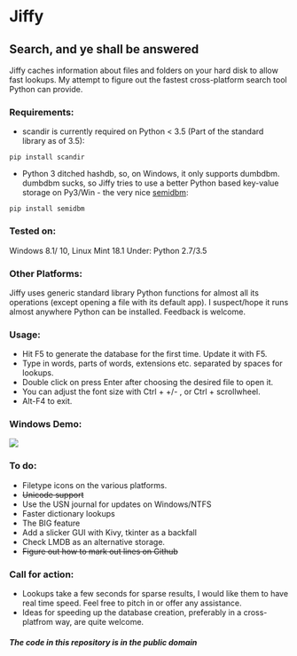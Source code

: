 # Jiffy
## Search, and ye shall be answered


Jiffy caches information about files and folders on your hard disk to allow fast lookups. My attempt to figure out the fastest cross-platform search tool Python can provide.


### Requirements: 
- scandir is currently required on Python < 3.5 (Part of the standard library as of 3.5):

`pip install scandir`

- Python 3 ditched hashdb, so, on Windows, it only supports dumbdbm. dumbdbm sucks, so Jiffy tries to use a better Python based key-value storage on Py3/Win - the very nice [semidbm](https://github.com/jamesls/semidbm/tree/master/semidbm):

`pip install semidbm`


### Tested on: 
Windows 8.1/ 10, Linux Mint 18.1 Under: Python 2.7/3.5


### Other Platforms:
Jiffy uses generic standard library Python functions for almost all its operations (except opening a file with its default app). I suspect/hope it runs almost anywhere Python can be installed. Feedback is welcome.


### Usage:
-	Hit F5 to generate the database for the first time. Update it with F5.
-	Type in words, parts of words, extensions etc. separated by spaces for lookups.
-	Double click on press Enter after choosing the desired file to open it.
-	You can adjust the font size with Ctrl + +/- , or Ctrl + scrollwheel.
-	Alt-F4 to exit.

### Windows Demo:
![](https://github.com/h5rdly/Jiffy/blob/master/WinDemo.gif)

### To do:
-	Filetype icons on the various platforms. 
-	~~Unicode support~~
-	Use the USN journal for updates on Windows/NTFS
-	Faster dictionary lookups 
-	The BIG feature
-	Add a slicker GUI with Kivy, tkinter as a backfall
-	Check LMDB as an alternative storage.
-	~~Figure out how to mark out lines on Github~~
     

### Call for action:
-	Lookups take a few seconds for sparse results, I would like them to have real time speed. Feel free to pitch in or offer any assistance.
-	Ideas for speeding up the database creation, preferably in a cross-platfrom way, are quite welcome. 



##### The code in this repository is in the public domain


